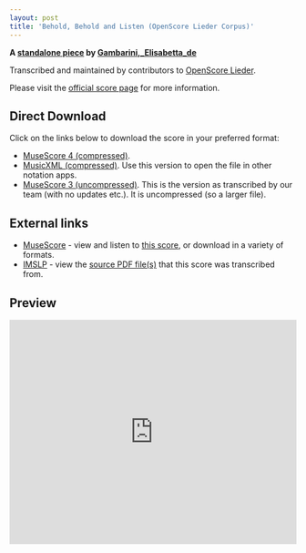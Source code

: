 ```yaml
---
layout: post
title: 'Behold, Behold and Listen (OpenScore Lieder Corpus)'
---
```


__A [standalone piece](https://fourscoreandmore.org/openscore/lieder/Gambarini,_Elisabetta_de/_/) by [Gambarini,_Elisabetta_de](https://fourscoreandmore.org/openscore/lieder/Gambarini,_Elisabetta_de)__

Transcribed and maintained by contributors to [OpenScore Lieder].

Please visit the [official score page] for more information.

[official score page]: https://musescore.com/openscore-lieder-corpus/scores/6604420
[OpenScore Lieder]: https://musescore.com/openscore-lieder-corpus

## Direct Download

Click on the links below to download the score in your preferred format:
- [MuseScore 4 (compressed)](https://github.com/openscore/lieder/blob/main/scores/Gambarini,_Elisabetta_de/_/Behold,_Behold_and_Listen/lc6604420.mscz?raw=true).
- [MusicXML (compressed)](https://github.com/openscore/lieder/blob/main/scores/Gambarini,_Elisabetta_de/_/Behold,_Behold_and_Listen/lc6604420.mxl?raw=true). Use this version to open the file in other notation apps.
- [MuseScore 3 (uncompressed)](https://github.com/openscore/lieder/blob/main/scores/Gambarini,_Elisabetta_de/_/Behold,_Behold_and_Listen/lc6604420.mscx?raw=true). This is the version as transcribed by our team (with no updates etc.). It is uncompressed (so a larger file).

## External links

- [MuseScore] - view and listen to [this score][MuseScore], or download in a variety of formats.
- [IMSLP] - view the [source PDF file(s)][IMSLP] that this score was transcribed from.

[MuseScore]: https://musescore.com/score/6604420
[IMSLP]: https://imslp.org/wiki/Special:ReverseLookup/535387

## Preview

<iframe width="100%" height="394" src="https://musescore.com/openscore-lieder-corpus/scores/6604420/embed" frameborder="0" allowfullscreen allow="autoplay; fullscreen"></iframe>
